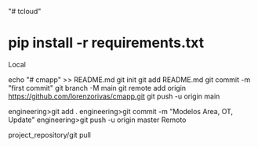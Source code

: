 "# tcloud"

# pip install -r requirements.txt

Local

echo "# cmapp" >> README.md
git init
git add README.md
git commit -m "first commit"
git branch -M main
git remote add origin https://github.com/lorenzorivas/cmapp.git
git push -u origin main

engineering>git add .
engineering>git commit -m "Modelos Area, OT, Update"
engineering>git push -u origin master
Remoto

project_repository/git pull
